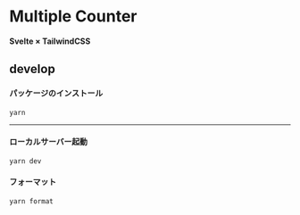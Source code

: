 # Multiple Counter
**Svelte × TailwindCSS**

## develop
#### パッケージのインストール
````
yarn
````
***
#### ローカルサーバー起動
````
yarn dev
````
#### フォーマット
````
yarn format
````